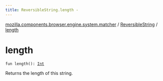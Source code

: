 ```yaml
---
title: ReversibleString.length - 
---
```


[mozilla.components.browser.engine.system.matcher](../index.html) / [ReversibleString](index.html) / [length](./length.html)

# length

`fun length(): `[`Int`](https://kotlinlang.org/api/latest/jvm/stdlib/kotlin/-int/index.html)

Returns the length of this string.

